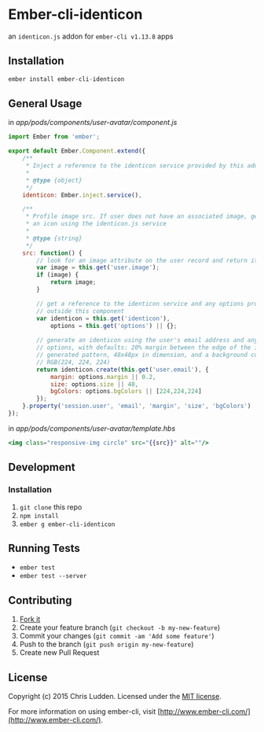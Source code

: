 # Ember-cli-identicon
an `identicon.js` addon for `ember-cli v1.13.8` apps

## Installation
```javascript
ember install ember-cli-identicon
```

## General Usage
in *app/pods/components/user-avatar/component.js*
```javascript
import Ember from 'ember';

export default Ember.Component.extend({
    /**
     * Inject a reference to the identicon service provided by this addon
     *
     * @type {object}
     */
    identicon: Ember.inject.service(),

    /**
     * Profile image src. If user does not have an associated image, generate
     * an icon using the identicon.js service
     *
     * @type {string}
     */
    src: function() {
        // look for an image attribute on the user record and return it if found
        var image = this.get('user.image');
        if (image) {
            return image;
        }

        // get a reference to the identicon service and any options provided from
        // outside this component
        var identicon = this.get('identicon'),
            options = this.get('options') || {};
            
        // generate an identicon using the user's email address and any provided
        // options, with defaults: 20% margin between the edge of the image and the
        // generated pattern, 48x48px in dimension, and a background color of 
        // RGB(224, 224, 224)
        return identicon.create(this.get('user.email'), {
            margin: options.margin || 0.2,
            size: options.size || 48,
            bgColors: options.bgColors || [224,224,224]
        });
    }.property('session.user', 'email', 'margin', 'size', 'bgColors')
});
```

in *app/pods/components/user-avatar/template.hbs*
```handlebars
<img class="responsive-img circle" src="{{src}}" alt=""/>
```

## Development
### Installation
1. `git clone` this repo
2. `npm install`
3. `ember g ember-cli-identicon`

## Running Tests
* `ember test`
* `ember test --server`

## Contributing
1. [Fork it](https://github.com/cludden/ember-cli-identicon/fork)
2. Create your feature branch (`git checkout -b my-new-feature`)
3. Commit your changes (`git commit -am 'Add some feature'`)
4. Push to the branch (`git push origin my-new-feature`)
5. Create new Pull Request

## License
Copyright (c) 2015 Chris Ludden.
Licensed under the [MIT license](LICENSE.md).

For more information on using ember-cli, visit [http://www.ember-cli.com/](http://www.ember-cli.com/).
